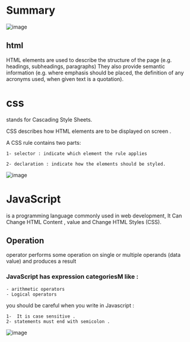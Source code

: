 # Summary 

![image](https://geekflare.com/wp-content/uploads/2019/12/css-gif.gif)

## html

HTML elements are used to describe the structure of
the page (e.g. headings, subheadings, paragraphs)
They also provide semantic information (e.g. where
emphasis should be placed, the definition of any
acronyms used, when given text is a quotation).


# css

stands for Cascading Style Sheets.

   CSS describes how HTML elements are to be displayed on screen .

A CSS rule contains two parts:

    1- selector : indicate which element the rule applies 

    2- declaration : indicate how the elements should be styled. 


![image](https://puzzleweb.ru/en/images/css/1_1.png)


# JavaScript

is a programming language commonly used in web development, It Can Change HTML Content , value and Change HTML Styles (CSS). 

## Operation ##

 operator performs some operation on single or multiple operands (data value) and produces a result


### JavaScript has expression categoriesM like :

    - arithmetic operators
    - Logical operators

 you should be careful when you write in Javascript :

    1-  It is case sensitive .
    2- statements must end with semicolon .



![image](https://miro.medium.com/max/700/1*bxEkHw1xewxOFjmGunb-Cw.png)